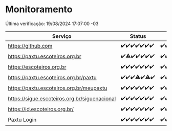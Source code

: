 # Monitoramento

Última verificação: 19/08/2024 17:07:00 -03

|Serviço|Status|Últimas 24h|
|---|---|---|
|https://github.com|<span title="2024-08-12: OK=23">✔️</span><span title="2024-08-13: OK=23">✔️</span><span title="2024-08-14: OK=23">✔️</span><span title="2024-08-15: OK=24">✔️</span><span title="2024-08-16: OK=24">✔️</span><span title="2024-08-17: OK=24">✔️</span><span title="2024-08-18: OK=19">✔️</span>|<span title="18/08/2024 17:07:00 -03 : 200">✔️</span><span title="18/08/2024 18:05:00 -03 : 200">✔️</span><span title="18/08/2024 19:07:00 -03 : 200">✔️</span><span title="18/08/2024 20:07:00 -03 : 200">✔️</span><span title="18/08/2024 21:36:00 -03 : 200">✔️</span><span title="18/08/2024 23:01:00 -03 : 200">✔️</span><span title="19/08/2024 00:08:00 -03 : 200">✔️</span><span title="19/08/2024 01:09:00 -03 : 200">✔️</span><span title="19/08/2024 02:07:00 -03 : 200">✔️</span><span title="19/08/2024 03:11:00 -03 : 200">✔️</span><span title="19/08/2024 04:09:00 -03 : 200">✔️</span><span title="19/08/2024 05:10:00 -03 : 200">✔️</span><span title="19/08/2024 06:08:00 -03 : 200">✔️</span><span title="19/08/2024 07:09:00 -03 : 200">✔️</span><span title="19/08/2024 08:06:00 -03 : 200">✔️</span><span title="19/08/2024 09:13:00 -03 : 200">✔️</span><span title="19/08/2024 10:12:00 -03 : 200">✔️</span><span title="19/08/2024 11:08:00 -03 : 200">✔️</span><span title="19/08/2024 12:07:00 -03 : 200">✔️</span><span title="19/08/2024 13:08:00 -03 : 200">✔️</span><span title="19/08/2024 14:08:00 -03 : 200">✔️</span><span title="19/08/2024 15:09:00 -03 : 200">✔️</span><span title="19/08/2024 16:05:00 -03 : 200">✔️</span><span title="19/08/2024 17:07:00 -03 : 200">✔️</span>|
|https://paxtu.escoteiros.org.br|<span title="2024-08-12: OK=23">✔️</span><span title="2024-08-13: OK=22, Falhas=1">⚠️</span><span title="2024-08-14: OK=23">✔️</span><span title="2024-08-15: OK=24">✔️</span><span title="2024-08-16: OK=24">✔️</span><span title="2024-08-17: OK=24">✔️</span><span title="2024-08-18: OK=19">✔️</span>|<span title="18/08/2024 17:07:00 -03 : 200">✔️</span><span title="18/08/2024 18:05:00 -03 : 200">✔️</span><span title="18/08/2024 19:07:00 -03 : 200">✔️</span><span title="18/08/2024 20:07:00 -03 : 200">✔️</span><span title="18/08/2024 21:36:00 -03 : 200">✔️</span><span title="18/08/2024 23:01:00 -03 : 200">✔️</span><span title="19/08/2024 00:08:00 -03 : 200">✔️</span><span title="19/08/2024 01:09:00 -03 : 200">✔️</span><span title="19/08/2024 02:07:00 -03 : 200">✔️</span><span title="19/08/2024 03:11:00 -03 : 200">✔️</span><span title="19/08/2024 04:09:00 -03 : 200">✔️</span><span title="19/08/2024 05:10:00 -03 : 200">✔️</span><span title="19/08/2024 06:08:00 -03 : 200">✔️</span><span title="19/08/2024 07:09:00 -03 : 200">✔️</span><span title="19/08/2024 08:06:00 -03 : 200">✔️</span><span title="19/08/2024 09:13:00 -03 : 200">✔️</span><span title="19/08/2024 10:12:00 -03 : 200">✔️</span><span title="19/08/2024 11:08:00 -03 : 200">✔️</span><span title="19/08/2024 12:07:00 -03 : 200">✔️</span><span title="19/08/2024 13:08:00 -03 : 200">✔️</span><span title="19/08/2024 14:08:00 -03 : 200">✔️</span><span title="19/08/2024 15:09:00 -03 : 200">✔️</span><span title="19/08/2024 16:05:00 -03 : 200">✔️</span><span title="19/08/2024 17:07:00 -03 : 200">✔️</span>|
|https://escoteiros.org.br|<span title="2024-08-12: OK=23">✔️</span><span title="2024-08-13: OK=23">✔️</span><span title="2024-08-14: OK=23">✔️</span><span title="2024-08-15: OK=24">✔️</span><span title="2024-08-16: OK=24">✔️</span><span title="2024-08-17: OK=24">✔️</span><span title="2024-08-18: OK=19">✔️</span>|<span title="18/08/2024 17:07:00 -03 : 200">✔️</span><span title="18/08/2024 18:05:00 -03 : 200">✔️</span><span title="18/08/2024 19:07:00 -03 : 200">✔️</span><span title="18/08/2024 20:07:00 -03 : 200">✔️</span><span title="18/08/2024 21:36:00 -03 : 200">✔️</span><span title="18/08/2024 23:01:00 -03 : 200">✔️</span><span title="19/08/2024 00:08:00 -03 : 200">✔️</span><span title="19/08/2024 01:09:00 -03 : 200">✔️</span><span title="19/08/2024 02:07:00 -03 : 200">✔️</span><span title="19/08/2024 03:11:00 -03 : 200">✔️</span><span title="19/08/2024 04:09:00 -03 : 200">✔️</span><span title="19/08/2024 05:10:00 -03 : 200">✔️</span><span title="19/08/2024 06:08:00 -03 : 200">✔️</span><span title="19/08/2024 07:09:00 -03 : 200">✔️</span><span title="19/08/2024 08:06:00 -03 : 200">✔️</span><span title="19/08/2024 09:13:00 -03 : 200">✔️</span><span title="19/08/2024 10:12:00 -03 : 200">✔️</span><span title="19/08/2024 11:08:00 -03 : 200">✔️</span><span title="19/08/2024 12:07:00 -03 : 200">✔️</span><span title="19/08/2024 13:08:00 -03 : 200">✔️</span><span title="19/08/2024 14:08:00 -03 : 200">✔️</span><span title="19/08/2024 15:09:00 -03 : 200">✔️</span><span title="19/08/2024 16:05:00 -03 : 200">✔️</span><span title="19/08/2024 17:07:00 -03 : 200">✔️</span>|
|https://paxtu.escoteiros.org.br/paxtu|<span title="2024-08-12: OK=23">✔️</span><span title="2024-08-13: OK=23">✔️</span><span title="2024-08-14: OK=23">✔️</span><span title="2024-08-15: OK=23, Falhas=1">⚠️</span><span title="2024-08-16: OK=24">✔️</span><span title="2024-08-17: OK=23, Falhas=1">⚠️</span><span title="2024-08-18: OK=19">✔️</span>|<span title="18/08/2024 17:07:00 -03 : 200">✔️</span><span title="18/08/2024 18:05:00 -03 : 200">✔️</span><span title="18/08/2024 19:07:00 -03 : 200">✔️</span><span title="18/08/2024 20:07:00 -03 : 200">✔️</span><span title="18/08/2024 21:36:00 -03 : 200">✔️</span><span title="18/08/2024 23:01:00 -03 : 200">✔️</span><span title="19/08/2024 00:08:00 -03 : 200">✔️</span><span title="19/08/2024 01:09:00 -03 : 200">✔️</span><span title="19/08/2024 02:07:00 -03 : 200">✔️</span><span title="19/08/2024 03:11:00 -03 : 200">✔️</span><span title="19/08/2024 04:09:00 -03 : 200">✔️</span><span title="19/08/2024 05:11:00 -03 : 200">✔️</span><span title="19/08/2024 06:08:00 -03 : 200">✔️</span><span title="19/08/2024 07:09:00 -03 : 200">✔️</span><span title="19/08/2024 08:06:00 -03 : 200">✔️</span><span title="19/08/2024 09:13:00 -03 : 200">✔️</span><span title="19/08/2024 10:12:00 -03 : 200">✔️</span><span title="19/08/2024 11:08:00 -03 : 200">✔️</span><span title="19/08/2024 12:07:00 -03 : 200">✔️</span><span title="19/08/2024 13:08:00 -03 : 200">✔️</span><span title="19/08/2024 14:08:00 -03 : 200">✔️</span><span title="19/08/2024 15:09:00 -03 : 200">✔️</span><span title="19/08/2024 16:05:00 -03 : 200">✔️</span><span title="19/08/2024 17:07:00 -03 : 200">✔️</span>|
|https://paxtu.escoteiros.org.br/meupaxtu|<span title="2024-08-12: OK=23">✔️</span><span title="2024-08-13: OK=23">✔️</span><span title="2024-08-14: OK=23">✔️</span><span title="2024-08-15: OK=24">✔️</span><span title="2024-08-16: OK=24">✔️</span><span title="2024-08-17: OK=24">✔️</span><span title="2024-08-18: OK=19">✔️</span>|<span title="18/08/2024 17:07:00 -03 : 200">✔️</span><span title="18/08/2024 18:05:00 -03 : 200">✔️</span><span title="18/08/2024 19:07:00 -03 : 200">✔️</span><span title="18/08/2024 20:07:00 -03 : 200">✔️</span><span title="18/08/2024 21:36:00 -03 : 200">✔️</span><span title="18/08/2024 23:01:00 -03 : 200">✔️</span><span title="19/08/2024 00:08:00 -03 : 200">✔️</span><span title="19/08/2024 01:09:00 -03 : 200">✔️</span><span title="19/08/2024 02:07:00 -03 : 200">✔️</span><span title="19/08/2024 03:11:00 -03 : 200">✔️</span><span title="19/08/2024 04:09:00 -03 : 200">✔️</span><span title="19/08/2024 05:11:00 -03 : 200">✔️</span><span title="19/08/2024 06:08:00 -03 : 200">✔️</span><span title="19/08/2024 07:09:00 -03 : 200">✔️</span><span title="19/08/2024 08:06:00 -03 : 200">✔️</span><span title="19/08/2024 09:13:00 -03 : 200">✔️</span><span title="19/08/2024 10:12:00 -03 : 200">✔️</span><span title="19/08/2024 11:08:00 -03 : 200">✔️</span><span title="19/08/2024 12:07:00 -03 : 200">✔️</span><span title="19/08/2024 13:08:00 -03 : 200">✔️</span><span title="19/08/2024 14:08:00 -03 : 200">✔️</span><span title="19/08/2024 15:09:00 -03 : 200">✔️</span><span title="19/08/2024 16:05:00 -03 : 200">✔️</span><span title="19/08/2024 17:07:00 -03 : 200">✔️</span>|
|https://sigue.escoteiros.org.br/siguenacional|<span title="2024-08-12: OK=23">✔️</span><span title="2024-08-13: OK=23">✔️</span><span title="2024-08-14: OK=23">✔️</span><span title="2024-08-15: OK=24">✔️</span><span title="2024-08-16: OK=24">✔️</span><span title="2024-08-17: OK=24">✔️</span><span title="2024-08-18: OK=19">✔️</span>|<span title="18/08/2024 17:07:00 -03 : 200">✔️</span><span title="18/08/2024 18:05:00 -03 : 200">✔️</span><span title="18/08/2024 19:07:00 -03 : 200">✔️</span><span title="18/08/2024 20:07:00 -03 : 200">✔️</span><span title="18/08/2024 21:36:00 -03 : 200">✔️</span><span title="18/08/2024 23:01:00 -03 : 200">✔️</span><span title="19/08/2024 00:08:00 -03 : 200">✔️</span><span title="19/08/2024 01:09:00 -03 : 200">✔️</span><span title="19/08/2024 02:07:00 -03 : 200">✔️</span><span title="19/08/2024 03:11:00 -03 : 200">✔️</span><span title="19/08/2024 04:09:00 -03 : 200">✔️</span><span title="19/08/2024 05:11:00 -03 : 200">✔️</span><span title="19/08/2024 06:08:00 -03 : 200">✔️</span><span title="19/08/2024 07:09:00 -03 : 200">✔️</span><span title="19/08/2024 08:06:00 -03 : 200">✔️</span><span title="19/08/2024 09:13:00 -03 : 200">✔️</span><span title="19/08/2024 10:12:00 -03 : 200">✔️</span><span title="19/08/2024 11:08:00 -03 : 200">✔️</span><span title="19/08/2024 12:07:00 -03 : 200">✔️</span><span title="19/08/2024 13:08:00 -03 : 200">✔️</span><span title="19/08/2024 14:08:00 -03 : 200">✔️</span><span title="19/08/2024 15:09:00 -03 : 200">✔️</span><span title="19/08/2024 16:05:00 -03 : 200">✔️</span><span title="19/08/2024 17:07:00 -03 : 200">✔️</span>|
|https://id.escoteiros.org.br/|<span title="2024-08-12: OK=23">✔️</span><span title="2024-08-13: OK=23">✔️</span><span title="2024-08-14: OK=23">✔️</span><span title="2024-08-15: OK=24">✔️</span><span title="2024-08-16: OK=24">✔️</span><span title="2024-08-17: OK=24">✔️</span><span title="2024-08-18: OK=19">✔️</span>|<span title="18/08/2024 17:07:00 -03 : 200">✔️</span><span title="18/08/2024 18:05:00 -03 : 200">✔️</span><span title="18/08/2024 19:07:00 -03 : 200">✔️</span><span title="18/08/2024 20:07:00 -03 : 200">✔️</span><span title="18/08/2024 21:36:00 -03 : 200">✔️</span><span title="18/08/2024 23:01:00 -03 : 200">✔️</span><span title="19/08/2024 00:08:00 -03 : 200">✔️</span><span title="19/08/2024 01:09:00 -03 : 200">✔️</span><span title="19/08/2024 02:07:00 -03 : 200">✔️</span><span title="19/08/2024 03:11:00 -03 : 200">✔️</span><span title="19/08/2024 04:09:00 -03 : 200">✔️</span><span title="19/08/2024 05:11:00 -03 : 200">✔️</span><span title="19/08/2024 06:08:00 -03 : 200">✔️</span><span title="19/08/2024 07:09:00 -03 : 200">✔️</span><span title="19/08/2024 08:06:00 -03 : 200">✔️</span><span title="19/08/2024 09:13:00 -03 : 200">✔️</span><span title="19/08/2024 10:12:00 -03 : 200">✔️</span><span title="19/08/2024 11:08:00 -03 : 200">✔️</span><span title="19/08/2024 12:07:00 -03 : 200">✔️</span><span title="19/08/2024 13:08:00 -03 : 200">✔️</span><span title="19/08/2024 14:08:00 -03 : 200">✔️</span><span title="19/08/2024 15:09:00 -03 : 200">✔️</span><span title="19/08/2024 16:05:00 -03 : 200">✔️</span><span title="19/08/2024 17:07:00 -03 : 200">✔️</span>|
|Paxtu Login|<span title="2024-08-12: OK=23">✔️</span><span title="2024-08-13: OK=23">✔️</span><span title="2024-08-14: OK=23">✔️</span><span title="2024-08-15: OK=24">✔️</span><span title="2024-08-16: OK=24">✔️</span><span title="2024-08-17: OK=24">✔️</span><span title="2024-08-18: OK=19">✔️</span>|<span title="18/08/2024 17:07:00 -03 : 200">✔️</span><span title="18/08/2024 18:05:00 -03 : 200">✔️</span><span title="18/08/2024 19:07:00 -03 : 200">✔️</span><span title="18/08/2024 20:07:00 -03 : 200">✔️</span><span title="18/08/2024 21:36:00 -03 : 200">✔️</span><span title="18/08/2024 23:01:00 -03 : 200">✔️</span><span title="19/08/2024 00:08:00 -03 : 200">✔️</span><span title="19/08/2024 01:09:00 -03 : 200">✔️</span><span title="19/08/2024 02:07:00 -03 : 200">✔️</span><span title="19/08/2024 03:11:00 -03 : 200">✔️</span><span title="19/08/2024 04:09:00 -03 : 200">✔️</span><span title="19/08/2024 05:11:00 -03 : 200">✔️</span><span title="19/08/2024 06:08:00 -03 : 200">✔️</span><span title="19/08/2024 07:09:00 -03 : 200">✔️</span><span title="19/08/2024 08:06:00 -03 : 200">✔️</span><span title="19/08/2024 09:13:00 -03 : 200">✔️</span><span title="19/08/2024 10:12:00 -03 : 200">✔️</span><span title="19/08/2024 11:08:00 -03 : 200">✔️</span><span title="19/08/2024 12:07:00 -03 : 200">✔️</span><span title="19/08/2024 13:08:00 -03 : 200">✔️</span><span title="19/08/2024 14:08:00 -03 : 200">✔️</span><span title="19/08/2024 15:09:00 -03 : 200">✔️</span><span title="19/08/2024 16:05:00 -03 : 200">✔️</span><span title="19/08/2024 17:07:00 -03 : 200">✔️</span>|
